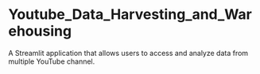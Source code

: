 # Youtube_Data_Harvesting_and_Warehousing
A Streamlit application that allows users to access and analyze data from multiple YouTube channel.
